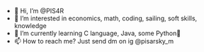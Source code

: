 - 👋 Hi, I’m @PIS4R
- 👀 I’m interested in economics, math, coding, sailing, soft skills, knowledge
- 🌱 I’m currently learning C language, Java, some Python🐍
- 📫 How to reach me? Just send dm on ig @pisarsky_m

<!---
PIS4R/PIS4R is a ✨ special ✨ repository because its `README.md` (this file) appears on your GitHub profile.
You can click the Preview link to take a look at your changes.
--->
